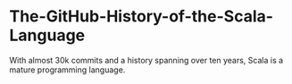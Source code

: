 # The-GitHub-History-of-the-Scala-Language
With almost 30k commits and a history spanning over ten years, Scala is a mature programming language. 
